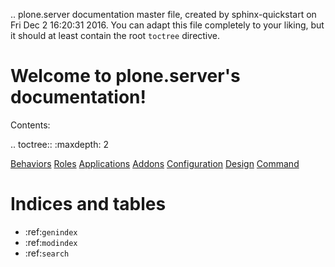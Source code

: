 .. plone.server documentation master file, created by
   sphinx-quickstart on Fri Dec  2 16:20:31 2016.
   You can adapt this file completely to your liking, but it should at least
   contain the root `toctree` directive.

Welcome to plone.server's documentation!
========================================

Contents:

.. toctree::
   :maxdepth: 2

[Behaviors](behavior.md)
[Roles](roles.md)
[Applications](applications.md)
[Addons](addons.md)
[Configuration](configuration.md)
[Design](design.md)
[Command](commands.md)

Indices and tables
==================

* :ref:`genindex`
* :ref:`modindex`
* :ref:`search`
